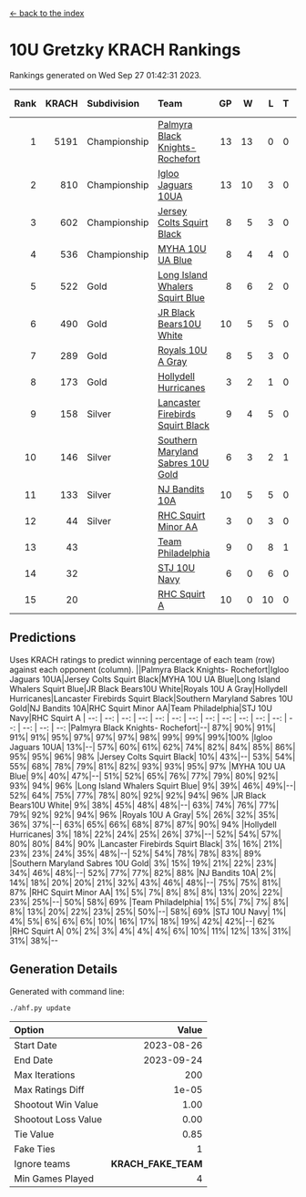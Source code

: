 [<- back to the index](readme.md)
# 10U Gretzky KRACH Rankings
Rankings generated on Wed Sep 27 01:42:31 2023.

Rank|KRACH|Subdivision|Team|GP|W|L|T|OTW|OTL|SoS|Exp Wins|Win Diff
---:|---:|:---|:---|---:|---:|---:|---:|---:|---:|---:|---:|---:
1|5191|Championship|[Palmyra Black Knights- Rochefort](https://gamesheetstats.com/seasons/3659/teams/140260/schedule)|13|13|0|0|0|0|332|13.8|-0.0
2|810|Championship|[Igloo Jaguars 10UA](https://gamesheetstats.com/seasons/3659/teams/140253/schedule)|13|10|3|0|0|1|342|10.9|0.0
3|602|Championship|[Jersey Colts Squirt Black](https://gamesheetstats.com/seasons/3659/teams/140254/schedule)|8|5|3|0|0|0|937|5.9|0.0
4|536|Championship|[MYHA 10U UA Blue](https://gamesheetstats.com/seasons/3659/teams/140258/schedule)|8|4|4|0|0|0|1530|4.9|0.0
5|522|Gold|[Long Island Whalers Squirt Blue](https://gamesheetstats.com/seasons/3659/teams/140257/schedule)|8|6|2|0|0|0|739|6.9|0.0
6|490|Gold|[JR Black Bears10U White](https://gamesheetstats.com/seasons/3659/teams/140255/schedule)|10|5|5|0|1|0|1698|5.9|0.0
7|289|Gold|[Royals 10U A Gray](https://gamesheetstats.com/seasons/3659/teams/140262/schedule)|8|5|3|0|0|0|235|5.9|0.0
8|173|Gold|[Hollydell Hurricanes](https://gamesheetstats.com/seasons/3659/teams/140220/schedule)|3|2|1|0|0|0|139|2.9|0.0
9|158|Silver|[Lancaster Firebirds Squirt Black](https://gamesheetstats.com/seasons/3659/teams/140256/schedule)|9|4|5|0|0|0|770|4.9|0.0
10|146|Silver|[Southern Maryland Sabres 10U Gold](https://gamesheetstats.com/seasons/3659/teams/140263/schedule)|6|3|2|1|0|0|183|4.7|0.0
11|133|Silver|[NJ Bandits 10A](https://gamesheetstats.com/seasons/3659/teams/140259/schedule)|10|5|5|0|0|0|228|5.9|0.0
12|44|Silver|[RHC Squirt Minor AA](https://gamesheetstats.com/seasons/3659/teams/140224/schedule)|3|0|3|0|0|0|320|0.9|0.0
13|43||[Team Philadelphia](https://gamesheetstats.com/seasons/3659/teams/140265/schedule)|9|0|8|1|0|0|821|1.7|0.0
14|32||[STJ 10U Navy](https://gamesheetstats.com/seasons/3659/teams/140264/schedule)|6|0|6|0|0|0|1037|0.9|0.0
15|20||[RHC Squirt A](https://gamesheetstats.com/seasons/3659/teams/140261/schedule)|10|0|10|0|0|0|358|0.9|0.0

## Predictions
Uses KRACH ratings to predict winning percentage of each team (row) against each opponent (column).
||Palmyra Black Knights- Rochefort|Igloo Jaguars 10UA|Jersey Colts Squirt Black|MYHA 10U UA Blue|Long Island Whalers Squirt Blue|JR Black Bears10U White|Royals 10U A Gray|Hollydell Hurricanes|Lancaster Firebirds Squirt Black|Southern Maryland Sabres 10U Gold|NJ Bandits 10A|RHC Squirt Minor AA|Team Philadelphia|STJ 10U Navy|RHC Squirt A
| --: | --: | --: | --: | --: | --: | --: | --: | --: | --: | --: | --: | --: | --: | --: | --: 
|Palmyra Black Knights- Rochefort|--| 87%| 90%| 91%| 91%| 91%| 95%| 97%| 97%| 97%| 98%| 99%| 99%| 99%|100%
|Igloo Jaguars 10UA| 13%|--| 57%| 60%| 61%| 62%| 74%| 82%| 84%| 85%| 86%| 95%| 95%| 96%| 98%
|Jersey Colts Squirt Black| 10%| 43%|--| 53%| 54%| 55%| 68%| 78%| 79%| 81%| 82%| 93%| 93%| 95%| 97%
|MYHA 10U UA Blue|  9%| 40%| 47%|--| 51%| 52%| 65%| 76%| 77%| 79%| 80%| 92%| 93%| 94%| 96%
|Long Island Whalers Squirt Blue|  9%| 39%| 46%| 49%|--| 52%| 64%| 75%| 77%| 78%| 80%| 92%| 92%| 94%| 96%
|JR Black Bears10U White|  9%| 38%| 45%| 48%| 48%|--| 63%| 74%| 76%| 77%| 79%| 92%| 92%| 94%| 96%
|Royals 10U A Gray|  5%| 26%| 32%| 35%| 36%| 37%|--| 63%| 65%| 66%| 68%| 87%| 87%| 90%| 94%
|Hollydell Hurricanes|  3%| 18%| 22%| 24%| 25%| 26%| 37%|--| 52%| 54%| 57%| 80%| 80%| 84%| 90%
|Lancaster Firebirds Squirt Black|  3%| 16%| 21%| 23%| 23%| 24%| 35%| 48%|--| 52%| 54%| 78%| 78%| 83%| 89%
|Southern Maryland Sabres 10U Gold|  3%| 15%| 19%| 21%| 22%| 23%| 34%| 46%| 48%|--| 52%| 77%| 77%| 82%| 88%
|NJ Bandits 10A|  2%| 14%| 18%| 20%| 20%| 21%| 32%| 43%| 46%| 48%|--| 75%| 75%| 81%| 87%
|RHC Squirt Minor AA|  1%|  5%|  7%|  8%|  8%|  8%| 13%| 20%| 22%| 23%| 25%|--| 50%| 58%| 69%
|Team Philadelphia|  1%|  5%|  7%|  7%|  8%|  8%| 13%| 20%| 22%| 23%| 25%| 50%|--| 58%| 69%
|STJ 10U Navy|  1%|  4%|  5%|  6%|  6%|  6%| 10%| 16%| 17%| 18%| 19%| 42%| 42%|--| 62%
|RHC Squirt A|  0%|  2%|  3%|  4%|  4%|  4%|  6%| 10%| 11%| 12%| 13%| 31%| 31%| 38%|--

## Generation Details

Generated with command line:
```
./ahf.py update
```

| Option | Value |
| :----- | ----: |
| Start Date | 2023-08-26 |
| End Date | 2023-09-24 |
| Max Iterations | 200 |
| Max Ratings Diff | 1e-05 |
| Shootout Win Value | 1.00 |
| Shootout Loss Value | 0.00 |
| Tie Value | 0.85 |
| Fake Ties | 1 |
| Ignore teams | __KRACH_FAKE_TEAM__ |
| Min Games Played | 4 |

